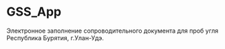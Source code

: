 # GSS_App
Электронное заполнение сопроводительного документа для проб угля Республика Бурятия, г.Улан-Удэ.
